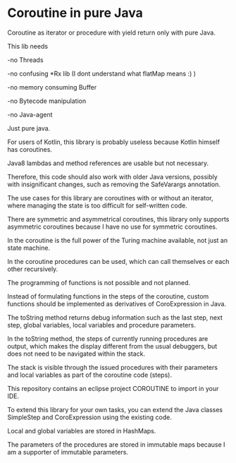 # Coroutine in pure Java
Coroutine as iterator or procedure with yield return only with pure Java.

This lib needs

-no Threads

-no confusing *Rx lib (I dont understand what flatMap means :) )

-no memory consuming Buffer

-no Bytecode manipulation

-no Java-agent

Just pure java.

For users of Kotlin, this library is probably useless because Kotlin himself has coroutines.

Java8 lambdas and method references are usable but not necessary.

Therefore, this code should also work with older Java versions, possibly with insignificant changes, such as removing the SafeVarargs annotation.

The use cases for this library are coroutines with or without an iterator, where managing the state is too difficult for self-written code.

There are symmetric and asymmetrical coroutines, this library only supports asymmetric coroutines because I have no use for symmetric coroutines.

In the coroutine is the full power of the Turing machine available, not just an state machine.

In the coroutine procedures can be used, which can call themselves or each other recursively.

The programming of functions is not possible and not planned.

Instead of formulating functions in the steps of the coroutine, custom functions should be implemented as derivatives of CoroExpression in Java.

The toString method returns debug information such as the last step, next step, global variables, local variables and procedure parameters.

In the toString method, the steps of currently running procedures are output, which makes the display different from the usual debuggers, but does not need to be navigated within the stack.

The stack is visible through the issued procedures with their parameters and local variables as part of the coroutine code (steps).

This repository contains an eclipse project COROUTINE to import in your IDE.

To extend this library for your own tasks, you can extend the Java classes SimpleStep and CoroExpression using the existing code.

Local and global variables are stored in HashMaps.

The parameters of the procedures are stored in immutable maps because I am a supporter of immutable parameters.
